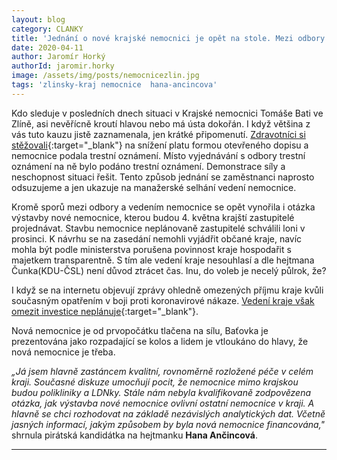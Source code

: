 ```yaml
---
layout: blog
category: CLANKY
title: 'Jednání o nové krajské nemocnici je opět na stole. Mezi odbory a vedením to vře.'
date: 2020-04-11
author: Jaromír Horký
authorId: jaromir.horky
image: /assets/img/posts/nemocnicezlin.jpg
tags: 'zlinsky-kraj nemocnice  hana-ancincova'
---
```


Kdo sleduje v posledních dnech situaci v Krajské nemocnici Tomáše Bati ve Zlíně, asi nevěřícně kroutí hlavou nebo má ústa dokořán. I když většina z vás tuto kauzu jistě zaznamenala, jen krátké připomenutí. [Zdravotníci si stěžovali](https://www.seznamzpravy.cz/clanek/lekari-si-stezovali-na-snizeni-platu-nemocnice-podala-trestni-oznameni-101226?seq_no=2&source=hp&dop_ab_variant=0&dop_source_zone_name=zpravy.sznhp.box&utm_source=www.seznam.cz&utm_medium=z-boxiku&utm_campaign=null){:target="_blank"} na snížení platu formou otevřeného dopisu a nemocnice podala trestní oznámení. Místo vyjednávání s odbory trestní oznámení na ně bylo podáno trestní oznámení. Demonstrace síly a neschopnost situaci řešit. Tento způsob jednání se zaměstnanci naprosto odsuzujeme a jen ukazuje na manažerské selhání vedení nemocnice.

Kromě sporů mezi odbory a vedením nemocnice se opět vynořila i otázka výstavby nové nemocnice, kterou budou 4. května krajští zastupitelé projednávat. Stavbu nemocnice neplánovaně zastupitelé schválili loni v prosinci. K návrhu se na zasedání nemohli vyjádřit občané kraje, navíc mohla být podle ministerstva porušena povinnost kraje hospodařit s majetkem transparentně. S tím ale vedení kraje nesouhlasí a dle hejtmana Čunka(KDU-ČSL) není důvod ztrácet čas. Inu, do voleb je necelý půlrok, že? 

I když se na internetu objevují zprávy ohledně omezených příjmu kraje kvůli současným opatřením v boji proti koronavirové nákaze. [Vedení kraje však omezit investice neplánuje](https://www.idnes.cz/zlin/zpravy/zlinsky-kraj-koronavirus-rozpocet-investice.A200417_543780_zlin-zpravy_ras?&utm_source=facebook&utm_medium=sharecd&utm_campaign=desktop){:target="_blank"}. 

Nová nemocnice je od prvopočátku tlačena na sílu,  Baťovka je prezentována jako rozpadající se kolos a lidem je vtloukáno do hlavy, že nová nemocnice je třeba. 

*„Já jsem hlavně zastáncem kvalitní, rovnoměrně rozložené péče v celém kraji. Současné diskuze umocňují pocit, že nemocnice mimo krajskou budou polikliniky a LDNky. Stále nám nebyla kvalifikovaně zodpovězena otázka, jak výstavba nové nemocnice ovlivní ostatní nemocnice v kraji. A hlavně se chci rozhodovat na základě nezávislých analytických dat. Včetně jasných informací, jakým způsobem by byla nová nemocnice financována,"* shrnula pirátská kandidátka na hejtmanku **Hana Ančincová**.

---

